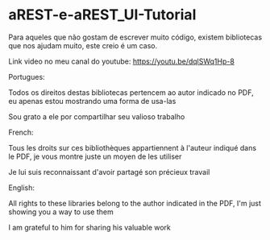 # aREST-e-aREST_UI-Tutorial
Para aqueles que não gostam de escrever muito código, existem bibliotecas que nos ajudam muito, este creio é um caso.

Link video no meu canal do youtube: https://youtu.be/dqlSWq1Hp-8

Portugues: 

Todos os direitos destas bibliotecas pertencem ao autor indicado no PDF, eu apenas estou mostrando uma forma de usa-las

Sou grato a ele por compartilhar seu valioso trabalho

French:

Tous les droits sur ces bibliothèques appartiennent à l'auteur indiqué dans le PDF, je vous montre juste un moyen de les utiliser

Je lui suis reconnaissant d'avoir partagé son précieux travail

English:

All rights to these libraries belong to the author indicated in the PDF, I'm just showing you a way to use them

I am grateful to him for sharing his valuable work


